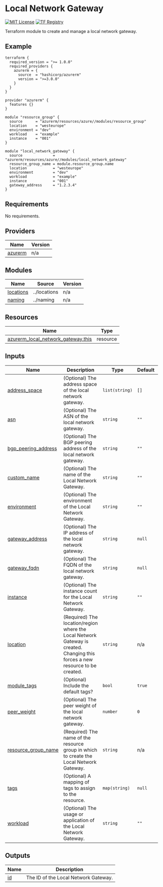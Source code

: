 <!-- BEGIN_TF_DOCS -->
# Local Network Gateway
[![MIT License](https://img.shields.io/badge/license-MIT-orange.svg)](LICENSE) [![TF Registry](https://img.shields.io/badge/terraform-registry-blue.svg)](https://registry.terraform.io/modules/azurerm/resources/azure/latest/submodules/local_network_gateway)

Terraform module to create and manage a local network gateway.

## Example

```hcl
terraform {
  required_version = ">= 1.0.0"
  required_providers {
    azurerm = {
      source  = "hashicorp/azurerm"
      version = ">=3.0.0"
    }
  }
}

provider "azurerm" {
  features {}
}

module "resource_group" {
  source      = "azurerm/resources/azure//modules/resource_group"
  location    = "westeurope"
  environment = "dev"
  workload    = "example"
  instance    = "001"
}

module "local_network_gateway" {
  source              = "azurerm/resources/azure//modules/local_network_gateway"
  resource_group_name = module.resource_group.name
  location            = "westeurope"
  environment         = "dev"
  workload            = "example"
  instance            = "001"
  gateway_address     = "1.2.3.4"
}
```

## Requirements

No requirements.

## Providers

| Name | Version |
|------|---------|
| <a name="provider_azurerm"></a> [azurerm](#provider\_azurerm) | n/a |

## Modules

| Name | Source | Version |
|------|--------|---------|
| <a name="module_locations"></a> [locations](#module\_locations) | ../locations | n/a |
| <a name="module_naming"></a> [naming](#module\_naming) | ../naming | n/a |

## Resources

| Name | Type |
|------|------|
| [azurerm_local_network_gateway.this](https://registry.terraform.io/providers/hashicorp/azurerm/latest/docs/resources/local_network_gateway) | resource |

## Inputs

| Name | Description | Type | Default | Required |
|------|-------------|------|---------|:--------:|
| <a name="input_address_space"></a> [address\_space](#input\_address\_space) | (Optional) The address space of the local network gateway. | `list(string)` | `[]` | no |
| <a name="input_asn"></a> [asn](#input\_asn) | (Optional) The ASN of the local network gateway. | `string` | `""` | no |
| <a name="input_bgp_peering_address"></a> [bgp\_peering\_address](#input\_bgp\_peering\_address) | (Optional) The BGP peering address of the local network gateway. | `string` | `""` | no |
| <a name="input_custom_name"></a> [custom\_name](#input\_custom\_name) | (Optional) The name of the Local Network Gateway. | `string` | `""` | no |
| <a name="input_environment"></a> [environment](#input\_environment) | (Optional) The environment of the Local Network Gateway. | `string` | `""` | no |
| <a name="input_gateway_address"></a> [gateway\_address](#input\_gateway\_address) | (Optional) The IP address of the local network gateway. | `string` | `null` | no |
| <a name="input_gateway_fqdn"></a> [gateway\_fqdn](#input\_gateway\_fqdn) | (Optional) The FQDN of the local network gateway. | `string` | `null` | no |
| <a name="input_instance"></a> [instance](#input\_instance) | (Optional) The instance count for the Local Network Gateway. | `string` | `""` | no |
| <a name="input_location"></a> [location](#input\_location) | (Required) The location/region where the Local Network Gateway is created. Changing this forces a new resource to be created. | `string` | n/a | yes |
| <a name="input_module_tags"></a> [module\_tags](#input\_module\_tags) | (Optional) Include the default tags? | `bool` | `true` | no |
| <a name="input_peer_weight"></a> [peer\_weight](#input\_peer\_weight) | (Optional) The peer weight of the local network gateway. | `number` | `0` | no |
| <a name="input_resource_group_name"></a> [resource\_group\_name](#input\_resource\_group\_name) | (Required) The name of the resource group in which to create the Local Network Gateway. | `string` | n/a | yes |
| <a name="input_tags"></a> [tags](#input\_tags) | (Optional) A mapping of tags to assign to the resource. | `map(string)` | `null` | no |
| <a name="input_workload"></a> [workload](#input\_workload) | (Optional) The usage or application of the Local Network Gateway. | `string` | `""` | no |

## Outputs

| Name | Description |
|------|-------------|
| <a name="output_id"></a> [id](#output\_id) | The ID of the Local Network Gateway. |
<!-- END_TF_DOCS -->